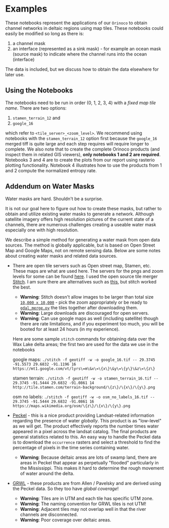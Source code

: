 # Examples

These notebooks represent the applications of our `Orinoco` to obtain channel networks in deltaic regions using map tiles. These notebooks could easily be modified so long as there is:

1. a channel mask
2. an interface (represented as a sink mask) - for example an ocean mask (source mask) to indicate where the channel runs into the ocean (interface)

The data is included, but we discuss how to obtain the data elsewhere for later use.

## Using the Notebooks

The notebooks need to be run in order (0, 1, 2, 3, 4) with a *fixed map tile name*. There are two options: 

1. `stamen_terrain_12` and 
2. `google_16`

which refer to `<tile_server>_<zoom_level>`. We recommend using notebooks with the `stamen_terrain_12` option first because the `google_16` merged tiff is quite large and each step requires will require longer to complete. We also note that to create the complete Orinoco products (and inspect them in related GIS viewers), **only notebooks 1 and 2 are required**. Notebooks 3 and 4 are to create the plots from our report using rasterio plotting functionality. Notebook 4 illustrates how to use the products from 1 and 2 compute the normalized entropy rate.


## Addendum on Water Masks

Water masks are hard. Shouldn't be a surprise.

It is not our goal here to figure out how to create these masks, but rather to obtain and utilize existing water masks to generate a network. Although satellite imagery offers high resolution pictures of the current state of a channels, there are numerous challenges creating a useable water mask especially one with high resolution.

We describe a simple method for generating a water mask from open data sources. The method is globally applicable, but is based on Open Street Map and Google Maps, not on remote sensing data. Below are some notes about creating water masks and related data sources.


+ There are open tile servers such as Open street map, Stamen, etc. These maps are what are used here. The servers for the pngs and zoom levels for some can be found [here](https://wiki.openstreetmap.org/wiki/Tile_servers). I used the open source tile merger [Stitch](https://github.com/ericfischer/tile-stitch). I am sure there are alternatives such as [this](https://github.com/jimutt/tiles-to-tiff), but stitch worked the best.
	+ **Warning**: Stitch doesn't allow images to be larger than total size [`10,000 x 10,000`](https://github.com/ericfischer/tile-stitch/blob/master/stitch.c#L290-L293) - pick the zoom appropriately or be ready to [`gdal_merge.py`](https://gdal.org/programs/gdal_merge.html) the tiles together after downloading them.
	+ **Warning**: Large downloads are discouraged for open servers.
	+ **Warning**: Can use google maps as well (including satellite) though there are rate limitations, and if you experiment too much, you will be booted for at least 24 hours (in my experience).

	Here are some sample `stitch` commands for obtaining data over the Wax Lake delta areas; the first two are used for the data we use in the notebooks

	google maps: 
```./stitch -f geotiff -w -o google_16.tif -- 29.3745 -91.5573 29.6832 -91.1196 16 https://mt1.google.com/vt/lyrs\=m\&x\=\{x\}\&y\=\{y\}\&z\=\{z\}```

	stamen terrain: 
```./stitch -f geotiff -w -o stamen_terrain_16.tif -- 29.3745 -91.5444 29.6832 -91.0861 14 http://tile.stamen.com/terrain-background/\{z\}/\{x\}/\{y\}.png```

	osm no labels: 
```./stitch -f geotiff -w -o osm_no_labels_16.tif -- 29.3745 -91.5444 29.6832 -91.0861 16 https://maps.wikimedia.org/osm/\{z\}/\{x\}/\{y\}.png```


+ [Peckel](https://global-surface-water.appspot.com/download) - this is a nice product providing Landsat-related information regarding the presence of water *globally*. This product is as "low-level" as we will get. The product effectively reports the number times water appeared in a pixel across the landsat catalog. The final products are general statistics related to this. An easy way to handle the Peckel data is to download the `occurrence` rasters and select a threshold to find the percentage of pixels in the time series containing water.

	+ **Warning**: Because deltaic areas are lots of swamp land, there are areas in Peckel that appear as perpetually "flooded" particularly in the Mississippi. This makes it hard to determine the rough movement of water around the delta.

+ [GRWL](https://zenodo.org/record/1297434#.XcywsEVKjUI) - these products are from Allen / Pavelsky and are derived using the Peckel data. So they too have *global coverage*!
	+ **Warning**: Tiles are in UTM and each tile has specific UTM zone.
	+ **Warning**: The naming convention for GRWL tiles is not UTM!
	+ **Warning**: Adjacent tiles may not overlap well in that the river channels are disconnected.
	+ **Warning**: Poor coverage over deltaic areas.

	

